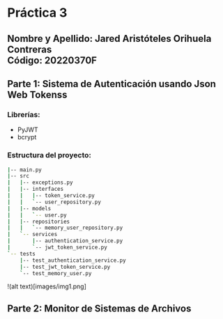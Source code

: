 # Práctica 3

**Nombre y Apellido:** Jared Aristóteles Orihuela Contreras<br>
**Código:** 20220370F
---
## Parte 1: Sistema de Autenticación usando Json Web Tokenss

### Librerías:
- PyJWT
- bcrypt

### Estructura del proyecto:
```bash
|-- main.py
|-- src
|   |-- exceptions.py
|   |-- interfaces
|   |   |-- token_service.py
|   |   `-- user_repository.py
|   |-- models
|   |   `-- user.py
|   |-- repositories
|   |   `-- memory_user_repository.py
|   `-- services
|       |-- authentication_service.py
|       `-- jwt_token_service.py
`-- tests
    |-- test_authentication_service.py
    |-- test_jwt_token_service.py
    `-- test_memory_user.py
```
!(alt text)[images/img1.png]
## Parte 2: Monitor de Sistemas de Archivos

